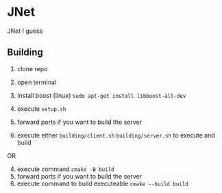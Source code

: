 # JNet
JNet I guess
## Building
1. clone repo
2. open terminal
3. install boost (linux)
`sudo apt-get install libboost-all-dev`

4. execute 
`setup.sh`
5. forward ports if you want to build the server
6. execute either
`building/client.sh`
`building/server.sh`
to execute and build

OR

4. execute command 
`cmake -B build`
5. forward ports if you want to build the server
6. execute command to build executeable
`cmake --build build`